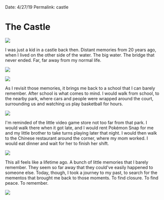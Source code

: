 Date: 4/27/19
Permalink: castle

# The Castle

![](https://i.imgur.com/8i3FLGU.jpg)

I was just a kid in a castle back then. Distant memories from 20 years ago, when I lived on the other side of the water. The big water. The bridge that never ended. Far, far away from my normal life.

![](https://i.imgur.com/EP0tO8I.jpg)

![](https://i.imgur.com/W8AVxyu.jpg)

As I revisit those memories, it brings me back to a school that I can barely remember. After school is what comes to mind. I would walk from school, to the nearby park, where cars and people were wrapped around the court, surrounding us and watching us play basketball for hours.

![](https://i.imgur.com/nltKMqp.jpg)

I'm reminded of the little video game store not too far from that park. I  would walk there when it got late, and I would rent Pokémon Snap for me and my little brother to take turns playing later that night. I would then walk to the Chinese restaurant around the corner, where my mom worked. I would eat dinner and wait for her to finish her shift.

![](https://i.imgur.com/UI32jR4.jpg)

This all feels like a lifetime ago. A bunch of little memories that I barely remember. They seem so far away that they could've easily happened to someone else. Today, though, I took a journey to my past, to search for the mementos that brought me back to those moments. To find closure. To find peace. To remember.

![](https://i.imgur.com/8dWbRfU.jpg)
